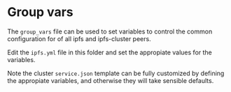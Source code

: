 # Group vars

The `group_vars` file can be used to set variables to control the
common configuration for of all ipfs and ipfs-cluster peers.

Edit the `ipfs.yml` file in this folder and set the appropiate values for the
variables.

Note the cluster `service.json` template can be fully customized by defining
the appropiate variables, and otherwise they will take sensible defaults.
